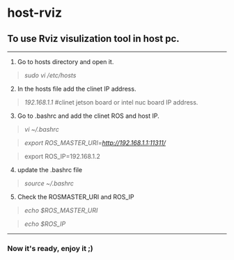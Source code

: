 # host-rviz
## To use Rviz visulization tool in host pc.
---


   1. Go to hosts directory and open it.
   
   > _sudo vi /etc/hosts_
   
   2. In the hosts file add the clinet IP address.
   > _192.168.1.1_ #clinet jetson board or intel nuc board IP address.
   
   3. Go to .bashrc and add the clinet ROS and host IP.
   
   > _vi ~/.bashrc_
   
   > _export ROS_MASTER_URI=http://192.168.1.1:11311/_
   
   > export ROS_IP=192.168.1.2
   
   4. update the .bashrc file
   
   > _source ~/.bashrc_
   
   5. Check the ROSMASTER_URI and ROS_IP
    
   > _echo $ROS_MASTER_URI_
   
   > _echo $ROS_IP_
   
   ---
   
   ### Now it's ready, enjoy it ;)
